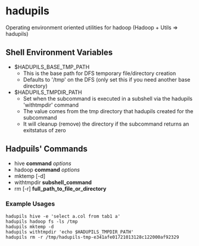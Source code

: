 hadupils
========

Operating environment oriented utilities for hadoop (Hadoop + Utils => hadupils)

## Shell Environment Variables
- $HADUPILS_BASE_TMP_PATH
    * This is the base path for DFS temporary file/directory creation
    * Defaults to '/tmp' on the DFS (only set this if you need another base directory)
- $HADUPILS_TMPDIR_PATH
    * Set when the subcommand is executed in a subshell via the hadupils 'withtmpdir' command
    * The value comes from the tmp directory that hadupils created for the subcommand
    * It will cleanup (remove) the directory if the subcommand returns an exitstatus of zero

## Hadpuils' Commands
- hive __command__ _options_
- hadoop __command__ _options_
- mktemp [-d]
- withtmpdir __subshell_command__
- rm [-r] __full_path_to_file_or_directory__

### Example Usages
``` shell
hadupils hive -e 'select a.col from tab1 a'
hadupils hadoop fs -ls /tmp
hadupils mktemp -d
hadupils withtmpdir 'echo $HADUPILS_TMPDIR_PATH'
hadupils rm -r /tmp/hadupils-tmp-e341afe01721013128c122000af92329
```

